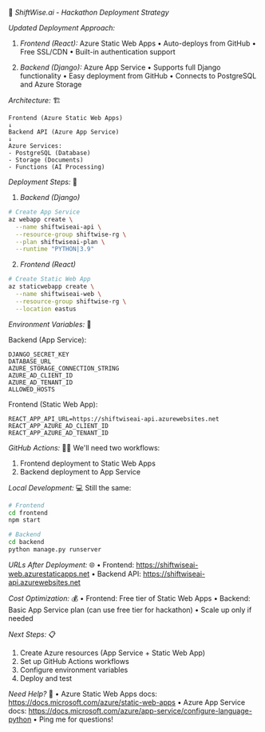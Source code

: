 📱 _ShiftWise.ai - Hackathon Deployment Strategy_

_Updated Deployment Approach:_

1. _Frontend (React):_ Azure Static Web Apps
   • Auto-deploys from GitHub
   • Free SSL/CDN
   • Built-in authentication support

2. _Backend (Django):_ Azure App Service
   • Supports full Django functionality
   • Easy deployment from GitHub
   • Connects to PostgreSQL and Azure Storage

_Architecture:_ 🏗️

```
Frontend (Azure Static Web Apps)
↓
Backend API (Azure App Service)
↓
Azure Services:
- PostgreSQL (Database)
- Storage (Documents)
- Functions (AI Processing)
```

_Deployment Steps:_ 🚀

1. _Backend (Django)_

```bash
# Create App Service
az webapp create \
  --name shiftwiseai-api \
  --resource-group shiftwise-rg \
  --plan shiftwiseai-plan \
  --runtime "PYTHON|3.9"
```

2. _Frontend (React)_

```bash
# Create Static Web App
az staticwebapp create \
  --name shiftwiseai-web \
  --resource-group shiftwise-rg \
  --location eastus
```

_Environment Variables:_ 🔑

Backend (App Service):

```
DJANGO_SECRET_KEY
DATABASE_URL
AZURE_STORAGE_CONNECTION_STRING
AZURE_AD_CLIENT_ID
AZURE_AD_TENANT_ID
ALLOWED_HOSTS
```

Frontend (Static Web App):

```
REACT_APP_API_URL=https://shiftwiseai-api.azurewebsites.net
REACT_APP_AZURE_AD_CLIENT_ID
REACT_APP_AZURE_AD_TENANT_ID
```

_GitHub Actions:_ 👨‍💻
We'll need two workflows:

1. Frontend deployment to Static Web Apps
2. Backend deployment to App Service

_Local Development:_ 💻
Still the same:

```bash
# Frontend
cd frontend
npm start

# Backend
cd backend
python manage.py runserver
```

_URLs After Deployment:_ 🌐
• Frontend: https://shiftwiseai-web.azurestaticapps.net
• Backend API: https://shiftwiseai-api.azurewebsites.net

_Cost Optimization:_ 💰
• Frontend: Free tier of Static Web Apps
• Backend: Basic App Service plan (can use free tier for hackathon)
• Scale up only if needed

_Next Steps:_ 📋

1. Create Azure resources (App Service + Static Web App)
2. Set up GitHub Actions workflows
3. Configure environment variables
4. Deploy and test

_Need Help?_ 🤝
• Azure Static Web Apps docs: https://docs.microsoft.com/azure/static-web-apps
• Azure App Service docs: https://docs.microsoft.com/azure/app-service/configure-language-python
• Ping me for questions!
